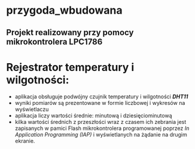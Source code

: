 # przygoda_wbudowana

## Projekt realizowany przy pomocy mikrokontrolera LPC1786

# Rejestrator temperatury i wilgotności:
- aplikacja obsługuje podwójny czujnik temperatury i wilgotności ***DHT11***
- wyniki pomiarów są prezentowane w formie liczbowej i wykresów na wyświetlaczu
- aplikacja liczy wartości średnie: minutową i dziesięciominutową
- kilka wartości średnich z przeszłości wraz z czasem ich zebrania jest zapisanych w pamici Flash mikrokontrolera programowanej poprzez *In Application Programming (IAP)* i wyświetlanych na żądanie na drugim ekranie.
